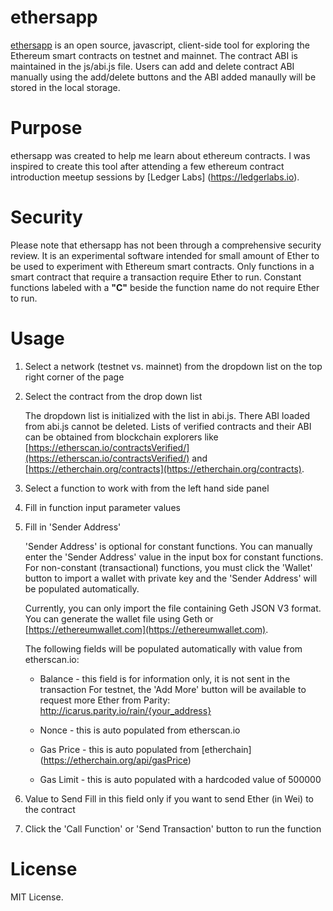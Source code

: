 # ethersapp 
[ethersapp](https://yuetloo.github.io/ethersapp/) is an open source, javascript, client-side tool for exploring the Ethereum smart contracts on testnet and mainnet.  The contract ABI is maintained in the js/abi.js file. Users can add and delete contract ABI manually using the add/delete buttons and the ABI added manaully will be stored in the local storage. 

# Purpose
ethersapp was created to help me learn about ethereum contracts.  I was inspired to create this tool after attending a few ethereum contract introduction meetup sessions by [Ledger Labs] (https://ledgerlabs.io).

# Security
Please note that ethersapp has not been through a comprehensive security review. It is an experimental software intended for small amount of Ether to be used to experiment with Ethereum smart contracts. Only functions in a smart contract that require a transaction require Ether to run.  Constant functions labeled with a **"C"** beside the function name do not require Ether to run.

# Usage
1. Select a network (testnet vs. mainnet) from the dropdown list on the top right corner of the page

2. Select the contract from the drop down list

   The dropdown list is initialized with the list in abi.js. There ABI loaded from abi.js cannot be deleted. Lists of verified contracts and their ABI can be obtained from blockchain explorers like [https://etherscan.io/contractsVerified/](https://etherscan.io/contractsVerified/) and [https://etherchain.org/contracts](https://etherchain.org/contracts).

3. Select a function to work with from the left hand side panel 

4. Fill in function input parameter values

5. Fill in 'Sender Address'

   'Sender Address' is optional for constant functions. You can manually enter the 'Sender Address' value in the input box for constant functions. For non-constant (transactional) functions, you must click the 'Wallet' button to import a wallet with private key and the 'Sender Address' will be populated automatically.

   Currently, you can only import the file containing Geth JSON V3 format.  You can generate the wallet file using Geth or [https://ethereumwallet.com](https://ethereumwallet.com).

   The following fields will be populated automatically with value from etherscan.io:
   * Balance - this field is for information only, it is not sent in the transaction
               For testnet, the 'Add More' button will be available to request more Ether from Parity: http://icarus.parity.io/rain/{your_address}

   * Nonce - this is auto populated from etherscan.io
   * Gas Price - this is auto populated from [etherchain] (https://etherchain.org/api/gasPrice)  
   * Gas Limit - this is auto populated with a hardcoded value of 500000
   
6. Value to Send
   Fill in this field only if you want to send Ether (in Wei) to the contract

7. Click the 'Call Function' or 'Send Transaction' button to run the function


# License
MIT License.

